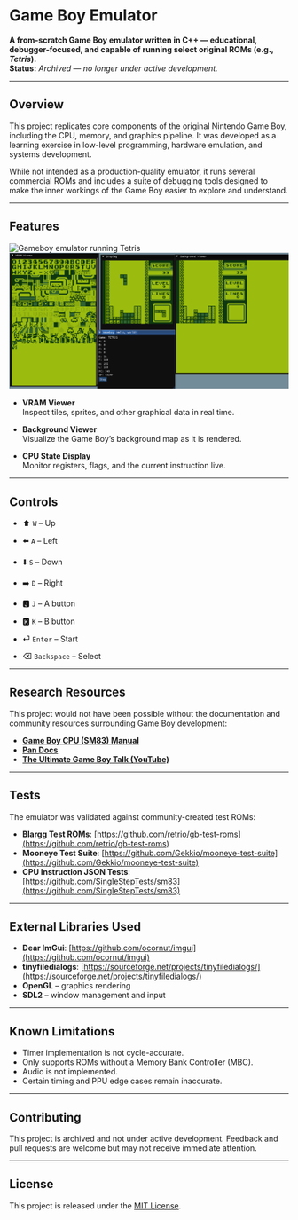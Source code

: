 # Game Boy Emulator

**A from-scratch Game Boy emulator written in C++ — educational, debugger-focused, and capable of running select original ROMs (e.g., *Tetris*).**  
**Status:** _Archived — no longer under active development._

---

## Overview

This project replicates core components of the original Nintendo Game Boy, including the CPU, memory, and graphics pipeline. It was developed as a learning exercise in low-level programming, hardware emulation, and systems development.  

While not intended as a production-quality emulator, it runs several commercial ROMs and includes a suite of debugging tools designed to make the inner workings of the Game Boy easier to explore and understand.  

---

## Features
![Gameboy emulator running Tetris](images/gbemu_tetris.png)  
![Gameboy emulator with vram viewer, background viewer, and CPU state viewer visible](images/gbemu.png)

- **VRAM Viewer**  
  Inspect tiles, sprites, and other graphical data in real time.  

- **Background Viewer**  
  Visualize the Game Boy’s background map as it is rendered.  

- **CPU State Display**  
  Monitor registers, flags, and the current instruction live.  

---

## Controls

- ⬆️ `W` – Up  
- ⬅️ `A` – Left  
- ⬇️ `S` – Down  
- ➡️ `D` – Right  

- 🅹 `J` – A button  
- 🅺 `K` – B button  

- ⏎ `Enter` – Start  
- ⌫ `Backspace` – Select  

---

## Research Resources

This project would not have been possible without the documentation and community resources surrounding Game Boy development:  

- **[Game Boy CPU (SM83) Manual](https://rgbds.gbdev.io/docs/v0.9.0/gbz80.7)**  
- **[Pan Docs](https://gbdev.io/pandocs/Specifications.html)**  
- **[The Ultimate Game Boy Talk (YouTube)](https://www.youtube.com/watch?v=HyzD8pNlpwI&ab_channel=media.ccc.de)**  

---

## Tests

The emulator was validated against community-created test ROMs:  

- **Blargg Test ROMs**: [https://github.com/retrio/gb-test-roms](https://github.com/retrio/gb-test-roms)  
- **Mooneye Test Suite**: [https://github.com/Gekkio/mooneye-test-suite](https://github.com/Gekkio/mooneye-test-suite)  
- **CPU Instruction JSON Tests**: [https://github.com/SingleStepTests/sm83](https://github.com/SingleStepTests/sm83)  

---

## External Libraries Used

- **Dear ImGui**: [https://github.com/ocornut/imgui](https://github.com/ocornut/imgui)  
- **tinyfiledialogs**: [https://sourceforge.net/projects/tinyfiledialogs/](https://sourceforge.net/projects/tinyfiledialogs/)  
- **OpenGL** – graphics rendering  
- **SDL2** – window management and input  

---

## Known Limitations

- Timer implementation is not cycle-accurate.  
- Only supports ROMs without a Memory Bank Controller (MBC).  
- Audio is not implemented.  
- Certain timing and PPU edge cases remain inaccurate.  

---

## Contributing

This project is archived and not under active development. Feedback and pull requests are welcome but may not receive immediate attention.  

---

## License

This project is released under the [MIT License](LICENSE).  
